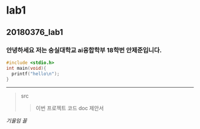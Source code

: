 # lab1
## 20180376_lab1
### 안녕하세요 저는 숭실대학교 ai융합학부 18학번 안제준입니다.

```c
#include <stdio.h>
int main(void){
  printf("hello\n");
}
```
--------------------------------
>src
>>이번 프로젝트 코드
>doc
>>제안서

*기울임 꼴*


